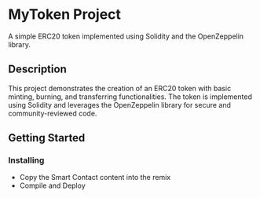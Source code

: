 # MyToken Project

A simple ERC20 token implemented using Solidity and the OpenZeppelin library.

## Description

This project demonstrates the creation of an ERC20 token with basic minting, burning, and transferring functionalities. The token is implemented using Solidity and leverages the OpenZeppelin library for secure and community-reviewed code.

## Getting Started

### Installing

* Copy the Smart Contact content into the remix
* Compile and Deploy 
